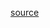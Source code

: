 [source](https://github.com/kossidts/react-stockcharts/blob/master/docs/lib/charts/MovingAverageCrossOverAlgorithm.js) <!-- , [codesandbox](https://codesandbox.io/s/github/rrag/react-stockcharts-examples2/tree/master/examples/MovingAverageCrossOverAlgorithm) -->
